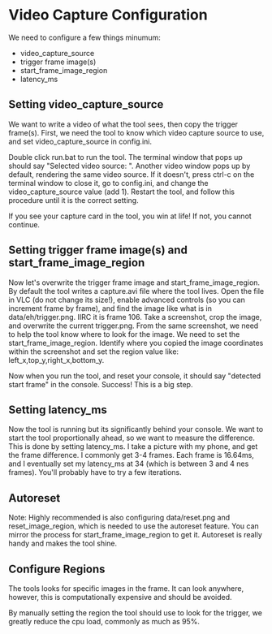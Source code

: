 Video Capture Configuration
===========================

We need to configure a few things minumum:

* video_capture_source
* trigger frame image(s)
* start_frame_image_region
* latency_ms

Setting video_capture_source
----------------------------

We want to write a video of what the tool sees, then copy the trigger
frame(s). First, we need the tool to know which video 
capture source to use, and set video_capture_source in config.ini.

Double click run.bat to run the tool. The terminal window that pops up should
say "Selected video source: <your capture card>". Another video window pops
up by default, rendering the same video source. If it doesn't, press ctrl-c
on the terminal window to close it, go to config.ini, and change the
video_capture_source value (add 1). Restart the tool, and follow this
procedure until it is the correct setting.

If you see your capture card in the tool, you win at life! If not,
you cannot continue.

Setting trigger frame image(s) and start_frame_image_region
-----------------------------------------------------------

Now let's overwrite the trigger frame image and
start_frame_image_region. By default the tool writes a capture.avi file
where the tool lives. Open the file in VLC (do not change its size!),
enable advanced controls (so you
can increment frame by frame), and find the image like what is in
data/eh/trigger.png. IIRC it is frame 106. Take a screenshot, crop
the image, and overwrite the current trigger.png. From the same screenshot,
we need to help the tool know where to look for the image. We need
to set the start_frame_image_region. Identify where you copied the image
coordinates within the screenshot and set the region value like:
left_x,top_y,right_x,bottom_y.

Now when you run the tool, and reset your console, it should say
"detected start frame" in the console. Success! This is a big step.

Setting latency_ms
------------------

Now the tool is running but its significantly behind your console.
We want to start the tool proportionally ahead, so we want to measure the
difference. This is done by setting latency_ms. I take a picture
with my phone, and get the frame difference. I commonly get 3-4 frames.
Each frame is 16.64ms, and I eventually set my latency_ms at 34 (which is
between 3 and 4 nes frames). You'll probably have to try a few iterations.

Autoreset
---------

Note: Highly recommended is also configuring data/reset.png and reset_image_region,
which is needed to use the autoreset feature. You can mirror the
process for start_frame_image_region to get it. Autoreset is really
handy and makes the tool shine.

Configure Regions
-----------------

The tools looks for specific images in the frame. It can look anywhere,
however, this is computationally expensive and should be avoided.

By manually setting the region the tool should use to look for the
trigger, we greatly reduce the cpu load, commonly as much as 95%.